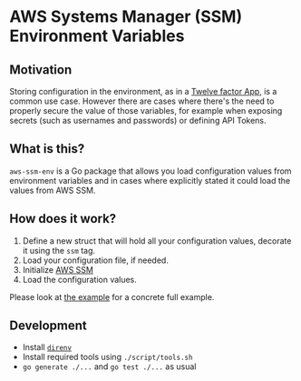 # AWS Systems Manager (SSM) Environment Variables

## Motivation

Storing configuration in the environment, as in a [Twelve factor App](https://12factor.net/config), is a common use case. However there are cases where there's the need to properly secure the value of those variables, for example when exposing secrets (such as usernames and passwords) or defining API Tokens.

## What is this?

`aws-ssm-env` is a Go package that allows you load configuration values from environment variables and in cases where explicitly stated it could load the values from AWS SSM.

## How does it work?

1. Define a new struct that will hold all your configuration values, decorate it using the `ssm` tag.
1. Load your configuration file, if needed.
1. Initialize [AWS SSM](https://github.com/aws/aws-sdk-go/tree/master/service/ssm)
1. Load the configuration values.

Please look at [the example](examples/main.go) for a concrete full example.

## Development

* Install [`direnv`](https://github.com/direnv/direnv)
* Install required tools using `./script/tools.sh`
* `go generate ./...` and `go test ./...` as usual
